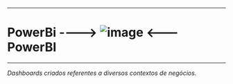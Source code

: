 ***
   # PowerBi ---->  ![image](https://github.com/userdanixdev/PowerBi/assets/132594952/2ee177ec-6c0a-41e1-a109-08211ad4bde3) <--- PowerBI
***
_Dashboards criados referentes a diversos contextos de negócios._
